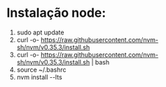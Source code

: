 # Instalação node:
  1. sudo apt update 
  2. curl -o- https://raw.githubusercontent.com/nvm-sh/nvm/v0.35.3/install.sh
  3. curl -o- https://raw.githubusercontent.com/nvm-sh/nvm/v0.35.3/install.sh | bash 
  4. source ~/.bashrc
  5. nvm install --lts
